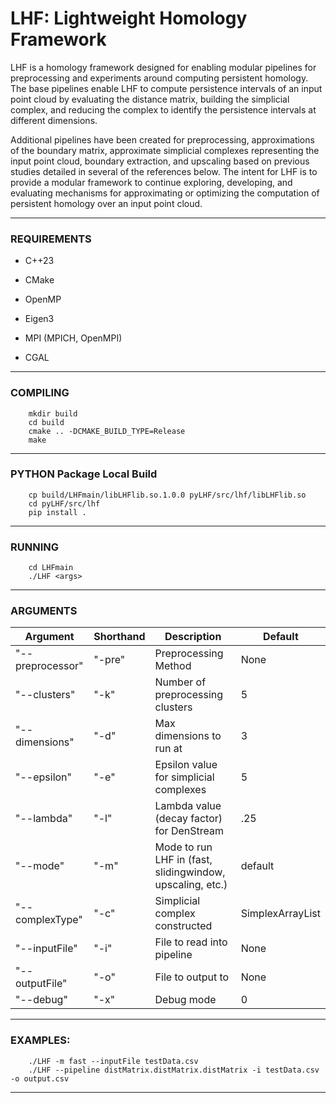 # LHF: Lightweight Homology Framework

LHF is a homology framework designed for enabling modular pipelines for preprocessing and experiments around computing persistent homology. The base pipelines enable LHF to compute persistence intervals of an input point cloud by evaluating the distance matrix, building the simplicial complex, and reducing the complex to identify the persistence intervals at different dimensions. 

Additional pipelines have been created for preprocessing, approximations of the boundary matrix, approximate simplicial complexes representing the input point cloud, boundary extraction, and upscaling based on previous studies detailed in several of the references below. The intent for LHF is to provide a modular framework to continue exploring, developing, and evaluating mechanisms for approximating or optimizing the computation of persistent homology over an input point cloud.

---

### REQUIREMENTS 

- C++23
  
- CMake

- OpenMP

- Eigen3

- MPI (MPICH, OpenMPI)

- CGAL

---
			  
### COMPILING 

```console
	mkdir build
	cd build
	cmake .. -DCMAKE_BUILD_TYPE=Release
	make
```
---

### PYTHON Package Local Build

```console
	cp build/LHFmain/libLHFlib.so.1.0.0 pyLHF/src/lhf/libLHFlib.so
	cd pyLHF/src/lhf
	pip install .
```
---

###  RUNNING 

```console
	cd LHFmain
	./LHF <args>
```
---

### ARGUMENTS

 | Argument  | Shorthand | Description | Default
 | ------------- | ------------- | ------------- | ------------- |
 |  "--preprocessor" | "-pre" | Preprocessing Method | None |
 |  "--clusters" | "-k" | Number of preprocessing clusters | 5 |
 |  "--dimensions" | "-d" | Max dimensions to run at | 3 |
 |  "--epsilon" | "-e" | Epsilon value for simplicial complexes| 5 |
 |  "--lambda" | "-l" | Lambda value (decay factor) for DenStream | .25 |
 |  "--mode" | "-m" | Mode to run LHF in (fast, slidingwindow, upscaling, etc.) | default |
 |  "--complexType" | "-c" | Simplicial complex constructed| SimplexArrayList |
 |  "--inputFile" | "-i" | File to read into pipeline | None |
 |  "--outputFile" | "-o" | File to output to | None |
 |  "--debug" | "-x" | Debug mode|0|

---
 
### EXAMPLES:
```console
	./LHF -m fast --inputFile testData.csv
	./LHF --pipeline distMatrix.distMatrix.distMatrix -i testData.csv -o output.csv
```
---
